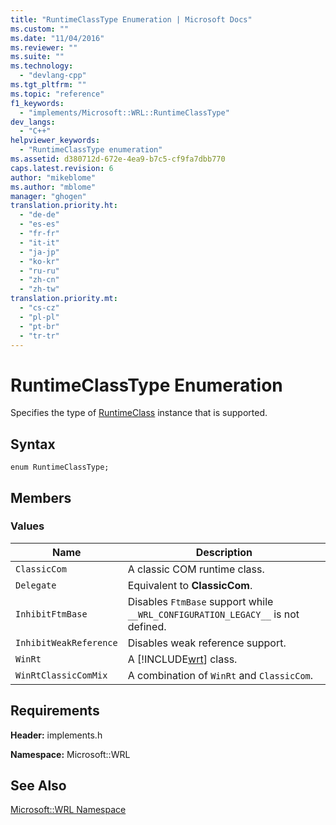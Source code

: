 ```yaml
---
title: "RuntimeClassType Enumeration | Microsoft Docs"
ms.custom: ""
ms.date: "11/04/2016"
ms.reviewer: ""
ms.suite: ""
ms.technology: 
  - "devlang-cpp"
ms.tgt_pltfrm: ""
ms.topic: "reference"
f1_keywords: 
  - "implements/Microsoft::WRL::RuntimeClassType"
dev_langs: 
  - "C++"
helpviewer_keywords: 
  - "RuntimeClassType enumeration"
ms.assetid: d380712d-672e-4ea9-b7c5-cf9fa7dbb770
caps.latest.revision: 6
author: "mikeblome"
ms.author: "mblome"
manager: "ghogen"
translation.priority.ht: 
  - "de-de"
  - "es-es"
  - "fr-fr"
  - "it-it"
  - "ja-jp"
  - "ko-kr"
  - "ru-ru"
  - "zh-cn"
  - "zh-tw"
translation.priority.mt: 
  - "cs-cz"
  - "pl-pl"
  - "pt-br"
  - "tr-tr"
---
```

# RuntimeClassType Enumeration
Specifies the type of [RuntimeClass](../windows/runtimeclass-class.md) instance that is supported.  
  
## Syntax  
  
```  
enum RuntimeClassType;  
```  
  
## Members  
  
### Values  
  
|Name|Description|  
|----------|-----------------|  
|`ClassicCom`|A classic COM runtime class.|  
|`Delegate`|Equivalent to **ClassicCom**.|  
|`InhibitFtmBase`|Disables `FtmBase` support while `__WRL_CONFIGURATION_LEGACY__` is not defined.|  
|`InhibitWeakReference`|Disables weak reference support.|  
|`WinRt`|A [!INCLUDE[wrt](../atl/reference/includes/wrt_md.md)] class.|  
|`WinRtClassicComMix`|A combination of `WinRt` and `ClassicCom`.|  
  
## Requirements  
 **Header:** implements.h  
  
 **Namespace:** Microsoft::WRL  
  
## See Also  
 [Microsoft::WRL Namespace](../windows/microsoft-wrl-namespace.md)